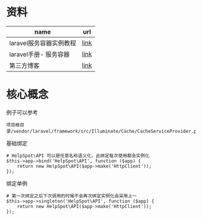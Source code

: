 # 资料

| name                    | url                                                          |
| ----------------------- | ------------------------------------------------------------ |
| laravel服务容器实例教程 | [link](https://laravelacademy.org/post/769.html)             |
| laravel手册- 服务容器   | [link](https://learnku.com/docs/laravel/8.x/container/9361)  |
| 第三方博客              | [link](https://www.qianjinyike.com/laravel-%e6%a0%b8%e5%bf%83%e6%a6%82%e5%bf%b5%ef%bc%88%e6%9c%8d%e5%8a%a1%e5%ae%b9%e5%99%a8%e3%80%81%e6%9c%8d%e5%8a%a1%e6%8f%90%e4%be%9b%e8%80%85%e3%80%81facades%e3%80%81contracts%e3%80%81%e8%be%85/) |

# 核心概念

例子可以参考

```shell
项目根目录/vendor/laravel/framework/src/Illuminate/Cache/CacheServiceProvider.php
```

基础绑定

```shell
# HelpSpot\API 可以是任意名称语义化，此绑定每次使用都会实例化
$this->app->bind('HelpSpot\API', function ($app) {
    return new HelpSpot\API($app->make('HttpClient'));
});
```

绑定单例

```shell
# 第一次绑定之后下次调用的时候不会再次绑定实例化会采用上一
$this->app->singleton('HelpSpot\API', function ($app) {
    return new HelpSpot\API($app->make('HttpClient'));
});
```























